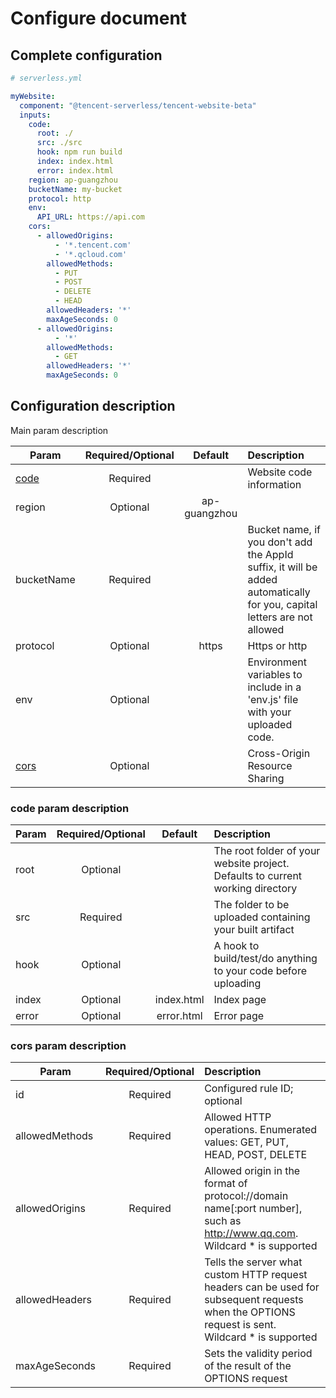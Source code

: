 # Configure document

## Complete configuration

```yml
# serverless.yml

myWebsite:
  component: "@tencent-serverless/tencent-website-beta"
  inputs:
    code:
      root: ./
      src: ./src
      hook: npm run build 
      index: index.html
      error: index.html 
    region: ap-guangzhou 
    bucketName: my-bucket
    protocol: http
    env: 
      API_URL: https://api.com
    cors:
      - allowedOrigins:
          - '*.tencent.com'
          - '*.qcloud.com'
        allowedMethods:
          - PUT
          - POST
          - DELETE
          - HEAD
        allowedHeaders: '*'
        maxAgeSeconds: 0
      - allowedOrigins:
          - '*'
        allowedMethods:
          - GET
        allowedHeaders: '*'
        maxAgeSeconds: 0         
```

## Configuration description

Main param description

| Param        | Required/Optional    |  Default    |  Description |
| --------     | :-----:              | :----:      |  :----      |
| [code](#code-param-description)    | Required     | |  Website code information |
| region | Optional  | ap-guangzhou            |  |
| bucketName  | Required             |             | Bucket name, if you don't add the AppId suffix, it will be added automatically for you, capital letters are not allowed |
| protocol  | Optional             |     https        | Https or http |
| env | Optional             |             | Environment variables to include in a 'env.js' file with your uploaded code. |
| [cors](#cors-param-description)| Optional            |             | Cross-Origin Resource Sharing |


### code param description

| Param        | Required/Optional    |  Default    |  Description |
| --------     | :-----:              | :----:      |  :----      |
| root      | Optional             |          | The root folder of your website project.  Defaults to current working directory |
| src   | Required             |        | The folder to be uploaded containing your built artifact |
| hook  | Optional             |             | A hook to build/test/do anything to your code before uploading |
| index    | Optional             |   index.html          | Index page |
| error    | Optional             |     error.html        | Error page |



### cors param description

| Param        | Required/Optional    |  Description |
| --------     | :-----:              |   :----      |
| id      | Required             | Configured rule ID; optional	 |
| allowedMethods   | Required             |  Allowed HTTP operations. Enumerated values: GET, PUT, HEAD, POST, DELETE |
| allowedOrigins  | Required             |      Allowed origin in the format of protocol://domain name\[:port number], such as http://www.qq.com. Wildcard * is supported      |
| allowedHeaders    | Required            |     Tells the server what custom HTTP request headers can be used for subsequent requests when the OPTIONS request is sent. Wildcard * is supported      |
| maxAgeSeconds    | Required            |     Sets the validity period of the result of the OPTIONS request     |
